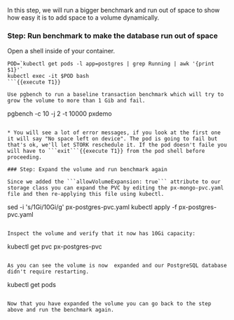 In this step, we will run a bigger benchmark and run out of space to show how easy it is to add space to a volume dynamically.

### Step: Run benchmark to make the database run out of space

Open a shell inside of your container.
```
POD=`kubectl get pods -l app=postgres | grep Running | awk '{print $1}'`
kubectl exec -it $POD bash
```{{execute T1}}

Use pgbench to run a baseline transaction benchmark which will try to grow the volume to more than 1 Gib and fail.

```
pgbench -c 10 -j 2 -t 10000 pxdemo
```{{execute T1}}

* You will see a lot of error messages, if you look at the first one it will say "No space left on device". The pod is going to fail but that's ok, we'll let STORK reschedule it. If the pod doesn't faile you will have to ```exit```{{execute T1}} from the pod shell before proceeding.

### Step: Expand the volume and run benchmark again

Since we added the ```allowVolumeExpansion: true``` attribute to our storage class you can expand the PVC by editing the px-mongo-pvc.yaml file and then re-applying this file using kubectl.

```
sed -i 's/1Gi/10Gi/g' px-postgres-pvc.yaml
kubectl apply -f px-postgres-pvc.yaml
```{{execute T1}}

Inspect the volume and verify that it now has 10Gi capacity:
```
kubectl get pvc px-postgres-pvc
```{{execute T1}}

As you can see the volume is now  expanded and our PostgreSQL database didn't require restarting.
```
kubectl get pods
```{{execute T1}}

Now that you have expanded the volume you can go back to the step above and run the benchmark again.
